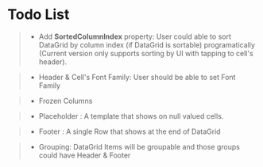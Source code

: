 # Todo List

>- Add **SortedColumnIndex** property: User could able to sort DataGrid by column index (if DataGrid is sortable) programatically
   (Current version only supports sorting by UI with tapping to cell's header).

>- Header & Cell's Font Family: User should be able to set Font Family

>- Frozen Columns

>- Placeholder : A template that shows on null valued cells.

>- Footer : A single Row that shows at the end of DataGrid

>- Grouping: DataGrid Items will be groupable and those groups could have Header & Footer

